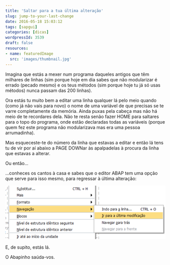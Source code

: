 ```yaml
---
title: 'Saltar para a tua última alteração'
slug: jump-to-your-last-change
date: 2016-05-18 15:03:12
tags: [sapgui]
categories: [dicas]
wordpressId: 3539
draft: false
resources:
- name: featuredImage
  src: 'images/thumbnail.jpg'
---
```

Imagina que estás a mexer num programa daqueles antigos que têm milhares de linhas (sim porque hoje em dia sabes que não modularizar é errado (pecado mesmo) e os teus métodos (sim porque hoje tu já só usas métodos) nunca passam das 200 linhas).

Ora estás tu muito bem a editar uma linha qualquer lá pelo meio quando (como já não vais para novo) o nome de uma variável de que precisas se te varre completamente da memória. Ainda puxas pela cabeça mas não há meio de te recordares dela. Não te resta senão fazer HOME para saltares para o topo do programa, onde estão declaradas todas as variáveis (porque quem fez este programa não modularizava mas era uma pessoa arrumadinha).

Mas esqueceste-te do número da linha que estavas a editar e então lá tens tu de vir por aí abaixo a PAGE DOWNar às apalpadelas à procura da linha que estavas a alterar.

Ou então...

<!--more-->

...conheces os cantos à casa e sabes que o editor ABAP tem uma opção que serve para isso mesmo, para regressar à última alteração:

[![navegacao_ultima_alteracao][1]][1]

E, de supito, estás lá.

O Abapinho saúda-vos.

   [1]: images/navegacao_ultima_alteracao.png
